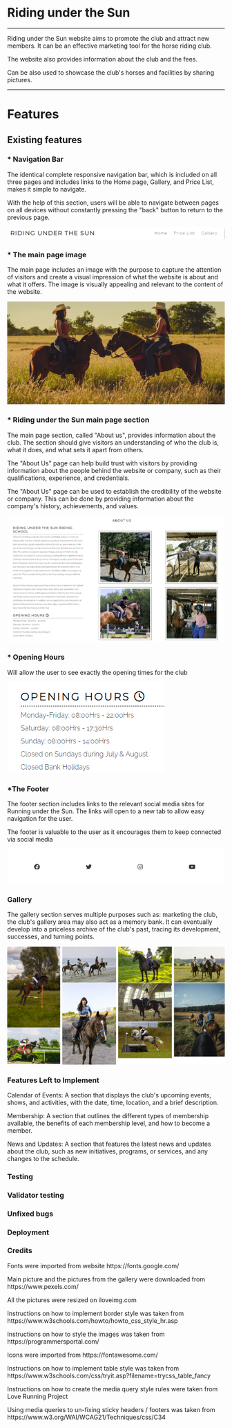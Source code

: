 <h1>Riding under the Sun</h1>
<hr>
<p>Riding under the Sun website aims to promote the club and attract new members. It can be an effective marketing tool for the horse riding club.</p>
<p>The website also provides information about the club and the fees.</p>
<p>Can be also used to showcase the club's horses and facilities by sharing pictures.</p>
<hr>
<h1>Features</h1>
<h2>Existing features</h2>
<h3> * Navigation Bar</h3>
<p>The identical complete responsive navigation bar, which is included on all three pages and includes links to the Home page, Gallery, and Price List, makes it simple to navigate.</p>
<p>With the help of this section, users will be able to navigate between pages on all devices without constantly pressing the "back" button to return to the previous page.</p>
 <img src="assets/images-readme/navigation bar.png" alt="navigation-bar">

 <h3>* The main page image</h3>
 <p>The main page includes an image with the purpose to capture the attention of visitors and create a visual impression of what the website is about and what it offers. The image is visually appealing and relevant to the content of the website.</p>
  <img src="assets/images-readme/main-page-logo.png" alt="main page logo">

<h3> * Riding under the Sun main page section</h3>
<p>The main page section, called "About us", provides information about the club. The section should give visitors an understanding of who the club is, what it does, and what sets it apart from others. </p>
<p>The "About Us" page can help build trust with visitors by providing information about the people behind the website or company, such as their qualifications, experience, and credentials.</p>
<p>The "About Us" page can be used to establish the credibility of the website or company. This can be done by providing information about the company's history, achievements, and values.</p>
<img src="assets/images-readme/about-us.png" alt="about-us">

<h3> * Opening Hours</h3>
<p>Will allow the user to see exactly the opening times for the club</p>
<img src="assets/images-readme/opening-hours.png" alt="opening hours">

<h3>*The Footer</h3>
<p>The footer section includes links to the relevant social media sites for Running under the Sun. The links will open to a new tab to allow easy navigation for the user.</p>
<p>The footer is valuable to the user as it encourages them to keep connected via social media</p>
<img src="assets/images-readme/footer.png" alt="footer">

<h3>Gallery</h3>
<p>The gallery section serves multiple purposes such as: marketing the club, the club's gallery area may also act as a memory bank. It can eventually develop into a priceless archive of the club's past, tracing its development, successes, and turning points.</p>
<img src="assets/images-readme/gallery.png" alt="footer">

<h3>Features Left to Implement</h3>
<p>Calendar of Events: A section that displays the club's upcoming events, shows, and activities, with the date, time, location, and a brief description.</p>
<p>Membership: A section that outlines the different types of membership available, the benefits of each membership level, and how to become a member.</p>
<p>News and Updates: A section that features the latest news and updates about the club, such as new initiatives, programs, or services, and any changes to the schedule.</p>

<h3>Testing</h3>
<h3>Validator testing</h3>
<h3>Unfixed bugs</h3>
<h3>Deployment</h3>







<h3>Credits</h3>
<p>Fonts were imported from website https://fonts.google.com/</p>
<p>Main picture and the pictures from the gallery were downloaded from https://www.pexels.com/</p>
<p>All the pictures were resized on iloveimg.com</p>
<p>Instructions on how to implement border style was taken from https://www.w3schools.com/howto/howto_css_style_hr.asp</p>
<p>Instructions on how to style the images was taken from  https://programmersportal.com/</p>
<p>Icons were imported from https://fontawesome.com/</p>
<p>Instructions on how to implement table style was taken from https://www.w3schools.com/css/tryit.asp?filename=trycss_table_fancy</p>
<p>Instructions on how to create the media query style rules were taken from Love Running Project </p>
<p>Using media queries to un-fixing sticky headers / footers was taken from https://www.w3.org/WAI/WCAG21/Techniques/css/C34</p>



